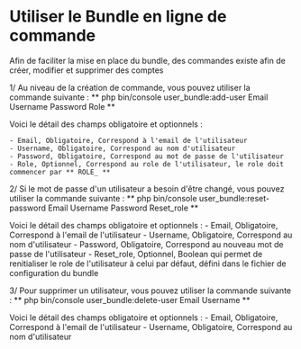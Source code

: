 
Utiliser le Bundle en ligne de commande
==

Afin de faciliter la mise en place du bundle, des commandes existe afin de créer, modifier et supprimer des comptes

1/ Au niveau de la création de commande, vous pouvez utiliser la commande suivante : ** php bin/console user_bundle:add-user Email Username Password Role **

Voici le détail des champs obligatoire et optionnels :

    - Email, Obligatoire, Correspond à l'email de l'utilisateur
    - Username, Obligatoire, Correspond au nom d'utilisateur
    - Password, Obligatoire, Correspond au mot de passe de l'utilisateur
    - Role, Optionnel, Correspond au role de l'utilisateur, le role doit commencer par ** ROLE_ **


2/ Si le mot de passe d'un utilisateur a besoin d'être changé, vous pouvez utiliser la commande suivante : ** php bin/console user_bundle:reset-password Email Username Password Reset_role **

Voici le détail des champs obligatoire et optionnels :
    - Email, Obligatoire, Correspond à l'email de l'utilisateur
    - Username, Obligatoire, Correspond au nom d'utilisateur
    - Password, Obligatoire, Correspond au nouveau mot de passe de l'utilisateur
    - Reset_role, Optionnel, Boolean qui permet de renitialiser le role de l'utilisateur à celui par défaut, défini dans le fichier de configuration du bundle


3/ Pour supprimer un utilisateur, vous pouvez utiliser la commande suivante : ** php bin/console user_bundle:delete-user Email Username **

Voici le détail des champs obligatoire et optionnels :
    - Email, Obligatoire, Correspond à l'email de l'utilisateur
    - Username, Obligatoire, Correspond au nom d'utilisateur